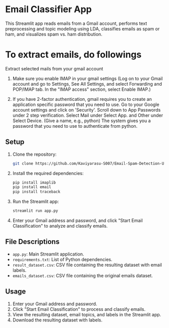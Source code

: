 # Email Classifier App

This Streamlit app reads emails from a Gmail account, performs text preprocessing and topic modeling using LDA, classifies emails as spam or ham, and visualizes spam vs. ham distribution.

# To extract emails, do followings
Extract selected mails from your gmail account

1. Make sure you enable IMAP in your gmail settings
(Log on to your Gmail account and go to Settings, See All Settings, and select
 Forwarding and POP/IMAP tab. In the "IMAP access" section, select Enable IMAP.)

2. If you have 2-factor authentication, gmail requires you to create an application
specific password that you need to use. 
Go to your Google account settings and click on 'Security'.
Scroll down to App Passwords under 2 step verification.
Select Mail under Select App. and Other under Select Device. (Give a name, e.g., python)
The system gives you a password that you need to use to authenticate from python.


## Setup

1. Clone the repository:

   ```bash
   git clone https://github.com/Kaviyarasu-S007/Email-Spam-Detection-Using-Google-Account.git
   ```

2. Install the required dependencies:

   ```bash
   pip install imaplib
   pip install email
   pip install traceback
   ```

3. Run the Streamlit app:

   ```bash
   streamlit run app.py
   ```

4. Enter your Gmail address and password, and click "Start Email Classification" to analyze and classify emails.

## File Descriptions

- `app.py`: Main Streamlit application.
- `requirements.txt`: List of Python dependencies.
- `result_dataset.csv`: CSV file containing the resulting dataset with email labels.
- `emails_dataset.csv`: CSV file containing the original emails dataset.

## Usage

1. Enter your Gmail address and password.
2. Click "Start Email Classification" to process and classify emails.
3. View the resulting dataset, email topics, and labels in the Streamlit app.
4. Download the resulting dataset with labels.
